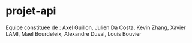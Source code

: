 # projet-api

Equipe constituée de : Axel Guillon, Julien Da Costa, Kevin Zhang, Xavier LAMI, Mael Bourdeleix, Alexandre Duval, Louis Bouvier